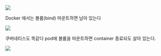 
![](www.udemy.com_course_certified-kubernetes-application-developer_learn_lecture_24491680%20(4).png)

Docker 에서는 볼륨(bind) 마운트하면 남아 있는다

![](www.udemy.com_course_certified-kubernetes-application-developer_learn_lecture_24491680%20(5).png)

쿠버네티스도 똑같다 pod에 볼륨을 마운트하면 container 종료되도 살아 있는다.


![](www.udemy.com_course_certified-kubernetes-application-developer_learn_lecture_24491680%20(6).png)


